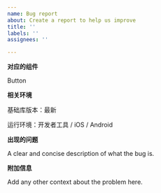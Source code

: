 ```yaml
---
name: Bug report
about: Create a report to help us improve
title: ''
labels: ''
assignees: ''

---
```


**对应的组件**

Button

**相关环境**

基础库版本：最新

运行环境：开发者工具 / iOS / Android 

**出现的问题**

A clear and concise description of what the bug is.

**附加信息**

Add any other context about the problem here.
